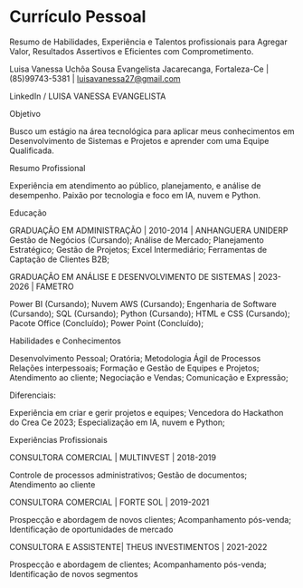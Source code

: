 # Currículo Pessoal
Resumo de Habilidades, Experiência e Talentos profissionais para Agregar Valor, Resultados Assertivos e Eficientes com Comprometimento.

Luisa Vanessa Uchôa Sousa Evangelista
Jacarecanga, Fortaleza-Ce | (85)99743-5381 | luisavanessa27@gmail.com

LinkedIn / LUISA VANESSA EVANGELISTA

Objetivo

Busco um estágio na área tecnológica para aplicar meus conhecimentos em Desenvolvimento de Sistemas e Projetos e aprender com uma Equipe Qualificada.

Resumo Profissional

Experiência em atendimento ao público, planejamento, e análise de desempenho. Paixão por tecnologia e foco em IA, nuvem e Python.

Educação

GRADUAÇÃO EM ADMINISTRAÇÃO | 2010-2014 | ANHANGUERA UNIDERP
Gestão de Negócios (Cursando);
Análise de Mercado;
Planejamento Estratégico;
Gestão de Projetos;
Excel Intermediário;
Ferramentas de Captação de Clientes B2B;

GRADUAÇÃO EM ANÁLISE E DESENVOLVIMENTO DE SISTEMAS | 2023-2026 | FAMETRO

Power BI (Cursando);
Nuvem AWS (Cursando);
Engenharia de Software (Cursando);
SQL (Cursando);
Python (Cursando);
HTML e CSS (Cursando);
Pacote Office (Concluído);
Power Point (Concluído);

Habilidades e Conhecimentos

Desenvolvimento Pessoal;
Oratória;
Metodologia Ágil de Processos
Relações interpessoais;
Formação e Gestão de Equipes e Projetos;
Atendimento ao cliente;
Negociação e Vendas;
Comunicação e Expressão;


Diferenciais:

Experiência em criar e gerir projetos e equipes;
Vencedora do Hackathon do Crea Ce 2023;
Especialização em IA, nuvem e Python;

Experiências Profissionais

CONSULTORA COMERCIAL | MULTINVEST | 2018-2019

Controle de processos administrativos;
Gestão de documentos;
Atendimento ao cliente

CONSULTORA COMERCIAL | FORTE SOL | 2019-2021

Prospecção e abordagem de novos clientes;
Acompanhamento pós-venda;
Identificação de oportunidades de mercado

CONSULTORA E ASSISTENTE| THEUS INVESTIMENTOS | 2021-2022

Prospecção e abordagem de clientes;
Acompanhamento pós-venda;
Identificação de novos segmentos
